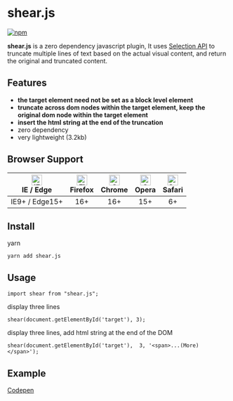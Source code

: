 <h1>shear.js</h1>

<p>
<a href="https://www.npmjs.com/package/shear.js">
<img src="https://badge.fury.io/js/shear.js.svg" alt="npm" />
</a>
</p>

**shear.js** is a zero dependency javascript plugin, It uses [Selection API](https://developer.mozilla.org/zh-CN/docs/Web/API/Selection) to truncate multiple lines of text based on the actual visual content, and return the original and truncated content.

## Features

-   **the target element need not be set as a block level element**
-   **truncate across dom nodes within the target element, keep the original dom node within the target element**
-   **insert the html string at the end of the truncation**
-   zero dependency
-   very lightweight (3.2kb)

## Browser Support

| [<img src="https://raw.githubusercontent.com/alrra/browser-logos/master/src/edge/edge_48x48.png" alt="IE / Edge" width="24px" height="24px" />](http://godban.github.io/browsers-support-badges/)</br>IE / Edge | [<img src="https://raw.githubusercontent.com/alrra/browser-logos/master/src/firefox/firefox_48x48.png" alt="Firefox" width="24px" height="24px" />](http://godban.github.io/browsers-support-badges/)</br>Firefox | [<img src="https://raw.githubusercontent.com/alrra/browser-logos/master/src/chrome/chrome_48x48.png" alt="Chrome" width="24px" height="24px" />](http://godban.github.io/browsers-support-badges/)</br>Chrome | [<img src="https://raw.githubusercontent.com/alrra/browser-logos/master/src/opera/opera_48x48.png" alt="Opera" width="24px" height="24px" />](http://godban.github.io/browsers-support-badges/)</br>Opera | [<img src="https://raw.githubusercontent.com/alrra/browser-logos/master/src/safari/safari_48x48.png" alt="Safari" width="24px" height="24px" />](http://godban.github.io/browsers-support-badges/)</br>Safari |
| :-------------------------------------------------------------------------------------------------------------------------------------------------------------------------------------------------------------: | :---------------------------------------------------------------------------------------------------------------------------------------------------------------------------------------------------------------: | :-----------------------------------------------------------------------------------------------------------------------------------------------------------------------------------------------------------: | :-------------------------------------------------------------------------------------------------------------------------------------------------------------------------------------------------------: | :-----------------------------------------------------------------------------------------------------------------------------------------------------------------------------------------------------------: |
|                                                                                                 IE9+ / Edge15+                                                                                                  |                                                                                                        16+                                                                                                        |                                                                                                      16+                                                                                                      |                                                                                                    15+                                                                                                    |                                                                                                      6+                                                                                                       |

## Install

yarn

```
yarn add shear.js
```

## Usage

```
import shear from "shear.js";
```

display three lines

```
shear(document.getElementById('target'), 3);
```

display three lines, add html string at the end of the DOM

```
shear(document.getElementById('target'),  3, '<span>...(More)</span>');
```

## Example

[Codepen](https://codepen.io/droiz/full/YYWBBw)
